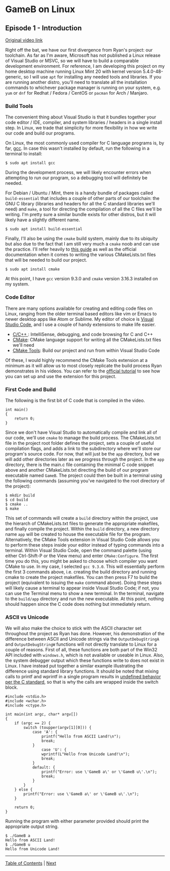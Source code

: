 # GameB on Linux

## Episode 1 - Introduction

[Original video link](https://www.youtube.com/watch?v=3zFFrBSdBvA&list=PLlaINRtydtNWuRfd4Ra3KeD6L9FP_tDE7&index=2&t=0s)

Right off the bat, we have our first divergence from Ryan's project: our toolchain. As far as I'm aware, Microsoft has not published a Linux release of Visual Studio or MSVC, so we will have to build a comparable development environment. For reference, I am developing this project on my home desktop machine running Linux Mint 20 with kernel version 5.4.0-48-generic, so I will use `apt` for installing any needed tools and libraries. If you are running another distro, you'll need to translate all the installation commands to whichever package manager is running on your system, e.g. `yum` or `dnf` for Redhat / Fedora / CentOS or `pacman` for Arch / Manjaro.

### Build Tools

The convenient thing about Visual Studio is that it bundles together your code editor / IDE, compiler, and system libraries / headers in a single install step. In Linux, we trade that simplicity for more flexibility in how we write our code and build our programs.

On Linux, the most commonly used compiler for C language programs is, by far, [gcc](https://gcc.gnu.org/). In case this wasn't installed by default, run the following in a terminal to install:

    $ sudo apt install gcc

During the development process, we will likely encounter errors when attempting to run our program, so a debugging tool will definitely be needed.

For Debian / Ubuntu / Mint, there is a handy bundle of packages called `build-essential` that includes a couple of other parts of our toolchain: the GNU C library (libraries and headers for all the C standard libraries we'll need) and `make`, a tool for directing the compilation of all the C files we'll be writing. I'm pretty sure a similar bundle exists for other distros, but it will likely have a slightly different name.

    $ sudo apt install build-essential

Finally, I'll also be using the `cmake` build system, mainly due to its ubiquity but also due to the fact that I am still very much a `cmake` noob and can use the practice. I'll refer heavily to [this guide](https://cliutils.gitlab.io/modern-cmake/) as well as the official documentation when it comes to writing the various CMakeLists.txt files that will be needed to build our project.

    $ sudo apt install cmake

At this point, I have `gcc` version 9.3.0 and `cmake` version 3.16.3 installed on my system.

### Code Editor

There are many options available for creating and editing code files on Linux, ranging from the older terminal based editors like vim or Emacs to newer desktop apps like Atom or Sublime. My editor of choice is [Visual Studio Code](https://code.visualstudio.com/), and I use a couple of handy extensions to make life easier.

- [C/C++ ](https://marketplace.visualstudio.com/items?itemName=ms-vscode.cpptools): IntelliSense, debugging, and code browsing for C and C++
- [CMake](https://marketplace.visualstudio.com/items?itemName=twxs.cmake): CMake language support for writing all the CMakeLists.txt files we'll need
- [CMake Tools](https://marketplace.visualstudio.com/items?itemName=ms-vscode.cmake-tools): Build our project and run from within Visual Studio Code

Of these, I would highly recommend the CMake Tools extension at a minimum as it will allow us to most closely replicate the build process Ryan demonstrates in his videos. You can refer to the [official tutorial](https://code.visualstudio.com/docs/cpp/cmake-linux) to see how you can set up and use the extension for this project.

### First Code and Build

The following is the first bit of C code that is compiled in the video.

    int main()
    {
        return 0;
    }

Since we don't have Visual Studio to automatically compile and link all of our code, we'll use `cmake` to manage the build process. The CMakeLists.txt file in the project root folder defines the project, sets a couple of useful compilation flags, and adds a link to the subdirectory where we'll store our program's source code. For now, that will just be the `app` directory, but we will add other directories later as we progress through the project. In the `app` directory, there is the main.c file containing the minimal C code snippet above and another CMakeLists.txt directing the build of our program executable named `GameB`. The project could then be built in a terminal using the following commands (assuming you've navigated to the root directory of the project):

    $ mkdir build
    $ cd build
    $ cmake ..
    $ make

This set of commands will create a `build` directory within the project, use the hierarch of CMakeLists.txt files to generate the appropriate makefiles, and finally compile the project. Within the `build` directory, a new directory name `app` will be created to house the executable file for the program. Alternatively, the CMake Tools extension in Visual Studio Code allows you to perform these steps inside your editor instead of typing commands into a terminal. Within Visual Studio Code, open the command palette (using either Ctrl-Shift-P or the View menu) and enter `CMake:Configure`. The first time you do this, you might be asked to choose which compiler you want CMake to use. In my case, I selected `gcc 9.3.0`. This will essentially perform the first 3 commands above, i.e. creating the build directory and running cmake to create the project makefiles. You can then press F7 to build the project (equivalent to issuing the `make` command above). Doing these steps will likely cause a terminal to appear inside Visual Studio Code; if not, you can use the Terminal menu to show a new terminal. In the terminal, navigate to the `build/app` directory and run the new executable. At this point, nothing should happen since the C code does nothing but immediately return.

### ASCII vs Unicode

We will also make the choice to stick with the ASCII character set throughout the project as Ryan has done. However, his demonstration of the difference between ASCII and Unicode strings via the `OutputDebugStringA` and `OutputDebugStringW` functions will not directly translate to Linux for a couple of reasons. First of all, these functions are both part of the Win32 API included with `windows.h`, which is not available or useable in Linux. Also, the system debugger output which these functions write to does not exist in Linux. I have instead put together a similar example illustrating the difference using standard library functions. It should be noted that mixing calls to printf and wprintf in a single program results in [undefined behavior per the C standard](https://stackoverflow.com/a/8682010), so that is why the calls are wrapped inside the switch block.

    #include <stdio.h>
    #include <wchar.h>
    #include <ctype.h>
 
    int main(int argc, char* argv[])
    {
        if (argc == 2) {
            switch (toupper(argv[1][0])) {
                case 'A': {
                    printf("Hello from ASCII Land!\n");
                    break;
                }
                    case 'U': {
                    wprintf(L"Hello from Unicode Land!\n");
                    break;
                }
                default: {
                    printf("Error: use \'GameB a\' or \'GameB u\'.\n");
                    break;
                }
            }
        } else {
            printf("Error: use \'GameB a\' or \'GameB u\'.\n");
        }

        return 0;
    }

Running the program with either parameter provided should print the appropriate output string.

    $ ./GameB a
    Hello from ASCII Land!
    $ ./GameB u
    Hello from Unicode Land!

***

[Table of Contents](../README.md) | [Next](Episode02.md)